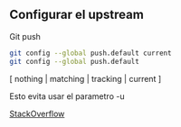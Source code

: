 ##  Configurar el upstream

Git push
```bash
git config --global push.default current
git config --global push.default
```

[ nothing | matching | tracking | current ]

Esto evita usar el parametro -u

[StackOverflow](http://stackoverflow.com/questions/948354/default-behavior-of-git-push-without-a-branch-specified)
